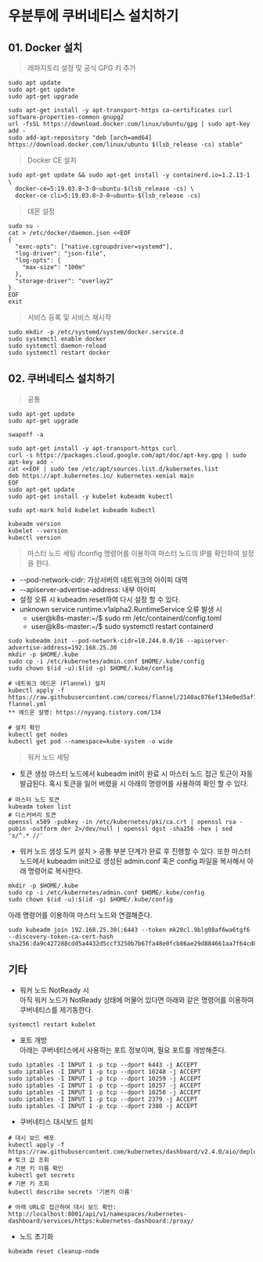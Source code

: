 # 우분투에 쿠버네티스 설치하기
## 01. Docker 설치
> 레파지토리 설정 및 공식 GPG 키 추가
```
sudo apt update
sudo apt-get update
sudo apt-get upgrade

sudo apt-get install -y apt-transport-https ca-certificates curl software-properties-common gnupg2
url -fsSL https://download.docker.com/linux/ubuntu/gpg | sudo apt-key add -
sudo add-apt-repository "deb [arch=amd64] https://download.docker.com/linux/ubuntu $(lsb_release -cs) stable"
```
> Docker CE 설치
```
sudo apt-get update && sudo apt-get install -y containerd.io=1.2.13-1 \
  docker-ce=5:19.03.8~3-0~ubuntu-$(lsb_release -cs) \
  docker-ce-cli=5:19.03.8~3-0~ubuntu-$(lsb_release -cs)
```
> 데몬 설정
```
sudo su -
cat > /etc/docker/daemon.json <<EOF
{
  "exec-opts": ["native.cgroupdriver=systemd"],
  "log-driver": "json-file",
  "log-opts": {
    "max-size": "100m"
  },
  "storage-driver": "overlay2"
}
EOF
exit
```
> 서비스 등록 및 서비스 재시작
```
sudo mkdir -p /etc/systemd/system/docker.service.d
sudo systemctl enable docker
sudo systemctl daemon-reload
sudo systemctl restart docker
```

## 02. 쿠버네티스 설치하기 
> 공통
```
sudo apt-get update
sudo apt-get upgrade

swapoff -a

sudo apt-get install -y apt-transport-https curl
curl -s https://packages.cloud.google.com/apt/doc/apt-key.gpg | sudo apt-key add -
cat <<EOF | sudo tee /etc/apt/sources.list.d/kubernetes.list
deb https://apt.kubernetes.io/ kubernetes-xenial main
EOF
sudo apt-get update
sudo apt-get install -y kubelet kubeadm kubectl

sudo apt-mark hold kubelet kubeadm kubectl

kubeadm version
kubelet --version
kubectl version

```
> 마스터 노드 세팅
ifconfig 명령어를 이용하여 마스터 노드의 IP를 확인하여 설정을 한다.
- --pod-network-cidr: 가상서버의 네트워크의 아이피 대역
- --apiserver-advertise-address: 내부 아이피
- 설정 오류 시 kubeadm reset하여 다시 설정 할 수 있다.
- unknown service runtime.v1alpha2.RuntimeService 오류 발생 시 
   + user@k8s-master:~/$ sudo rm /etc/containerd/config.toml
   + user@k8s-master:~/$ sudo systemctl restart containerd
```
sudo kubeadm init --pod-network-cidr=10.244.0.0/16 --apiserver-advertise-address=192.168.25.30
mkdir -p $HOME/.kube
sudo cp -i /etc/kubernetes/admin.conf $HOME/.kube/config
sudo chown $(id -u):$(id -g) $HOME/.kube/config

# 네트워크 에드온 (Flannel) 설치
kubectl apply -f https://raw.githubusercontent.com/coreos/flannel/2140ac876ef134e0ed5af15c65e414cf26827915/Documentation/kube-flannel.yml
** 에드온 설명: https://nyyang.tistory.com/134

# 설치 확인 
kubectl get nodes
kubectl get pod --namespace=kube-system -o wide
```
> 워커 노드 세팅
- 토큰 생성
마스터 노드에서 kubeadm init이 완료 시 마스터 노드 접근 토근이 자동 발급된다. 혹시 토큰을 잃어 버렸을 시 아래의 명령어를 사용하여 확인 할 수 있다.
```
# 마스터 노드 토큰
kubeadm token list
# 디스커버리 토큰
openssl x509 -pubkey -in /etc/kubernetes/pki/ca.crt | openssl rsa -pubin -outform der 2>/dev/null | openssl dgst -sha256 -hex | sed 's/^.* //'
```
- 워커 노드 생성
도커 설치 > 공통 부분 단계가 완료 후 진행할 수 있다. 또한 마스터 노드에서 kubeadm init으로 생성된 admin.conf 혹은 config 파일을 복사해서 아래 명령어로 복사한다.
```
mkdir -p $HOME/.kube
sudo cp -i /etc/kubernetes/admin.conf $HOME/.kube/config
sudo chown $(id -u):$(id -g) $HOME/.kube/config
```
아래 명령어를 이용하여 마스터 노드와 연결해준다.
```
sudo kubeadm join 192.168.25.30(:6443 --token mk20cl.9blg08af6wa6tgf6 --discovery-token-ca-cert-hash sha256:da9c427288cdd5a4432d5ccf3250b7b67fa48e0fcb86ae29d884661aa7f64cd8
```

## 기타
- 워커 노드 NotReady 시<br>
아직 워커 노드가 NotReady 상태에 머물어 있다면 아래와 같은 명령어를 이용하여 쿠버네티스를 제기동한다.
```
systemctl restart kubelet
```
- 포트 개방<br>
아래는 쿠버네티스에서 사용하는 포트 정보이며, 필요 포트를 개방해준다.
```
sudo iptables -I INPUT 1 -p tcp --dport 6443 -j ACCEPT
sudo iptables -I INPUT 1 -p tcp --dport 10248 -j ACCEPT
sudo iptables -I INPUT 1 -p tcp --dport 10259 -j ACCEPT
sudo iptables -I INPUT 1 -p tcp --dport 10257 -j ACCEPT
sudo iptables -I INPUT 1 -p tcp --dport 10250 -j ACCEPT
sudo iptables -I INPUT 1 -p tcp --dport 2379 -j ACCEPT
sudo iptables -I INPUT 1 -p tcp --dport 2380 -j ACCEPT
```
- 쿠버네티스 대시보드 설치
```
# 대시 보드 배포
kubectl apply -f https://raw.githubusercontent.com/kubernetes/dashboard/v2.4.0/aio/deploy/recommended.yaml
# 토크 값 조회
# 기본 키 이름 확인
kubectl get secrets
# 기본 키 조회
kubectl describe secrets '기본키 이름'

# 아래 URL로 접근하여 대시 보드 확인: 
http://localhost:8001/api/v1/namespaces/kubernetes-dashboard/services/https:kubernetes-dashboard:/proxy/
```
- 노드 초기화
```
kubeadm reset cleanup-node
```
